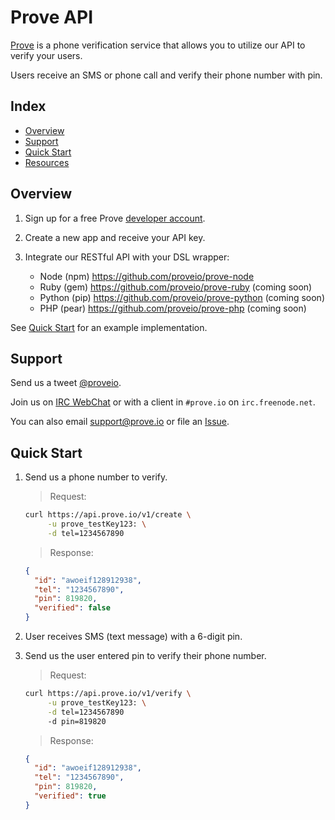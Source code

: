 
# Prove API

[Prove](http://prove.io) is a phone verification service that allows you to utilize our API to verify your users.

Users receive an SMS or phone call and verify their phone number with pin.


## Index

* [Overview](#overview)
* [Support](#support)
* [Quick Start](#quick-start)
* [Resources](#resources)


## Overview

1. Sign up for a free Prove [developer account](http://prove.io/signup).
2. Create a new app and receive your API key.
3. Integrate our RESTful API with your DSL wrapper:

    * Node (npm) <https://github.com/proveio/prove-node>
    * Ruby (gem) <https://github.com/proveio/prove-ruby> (coming soon)
    * Python (pip) <https://github.com/proveio/prove-python> (coming soon)
    * PHP (pear) <https://github.com/proveio/prove-php> (coming soon)

See [Quick Start](#quick-start) for an example implementation.


## Support

Send us a tweet [@proveio](http://twitter.com/proveio).

Join us on [IRC WebChat](http://webchat.freenode.net/?channels=prove.io) or with a client in `#prove.io` on `irc.freenode.net`.

You can also email <support@prove.io> or file an [Issue](https://github.com/proveio/prove-api/issues/new).


## Quick Start

1. Send us a phone number to verify.

    > Request:

    ```bash
    curl https://api.prove.io/v1/create \
         -u prove_testKey123: \
         -d tel=1234567890
    ```

    > Response:

    ```json
    {
      "id": "awoeif128912938",
      "tel": "1234567890",
      "pin": 819820,
      "verified": false
    }
    ```

2. User receives SMS (text message) with a 6-digit pin.

3. Send us the user entered pin to verify their phone number.

    > Request:

    ```bash
    curl https://api.prove.io/v1/verify \
         -u prove_testKey123: \
         -d tel=1234567890
         -d pin=819820
    ```

    > Response:

    ```json
    {
      "id": "awoeif128912938",
      "tel": "1234567890",
      "pin": 819820,
      "verified": true
    }
    ```
